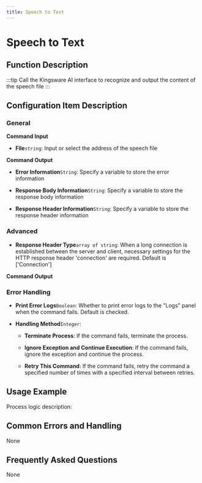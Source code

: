 ```yaml
---
title: Speech to Text
---
```


# Speech to Text

## Function Description

:::tip 
Call the Kingsware AI interface to recognize and output the content of the speech file
:::

## Configuration Item Description

### General

**Command Input**

- **File**`string`: Input or select the address of the speech file


**Command Output**

- **Error Information**`String`: Specify a variable to store the error information

- **Response Body Information**`String`: Specify a variable to store the response body information

- **Response Header Information**`String`: Specify a variable to store the response header information

### Advanced

- **Response Header Type**`array of string`: When a long connection is established between the server and client, necessary settings for the HTTP response header 'connection' are required. Default is ['Connection']


**Command Output**

### Error Handling

- **Print Error Logs**`Boolean`: Whether to print error logs to the "Logs" panel when the command fails. Default is checked. 

- **Handling Method**`Integer`:

    - **Terminate Process**: If the command fails, terminate the process.

    - **Ignore Exception and Continue Execution**: If the command fails, ignore the exception and continue the process.

    - **Retry This Command**: If the command fails, retry the command a specified number of times with a specified interval between retries.

## Usage Example

Process logic description:

## Common Errors and Handling

None

## Frequently Asked Questions

None

